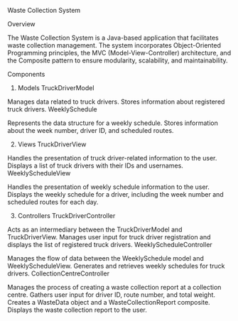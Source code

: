 Waste Collection System

Overview

The Waste Collection System is a Java-based application that facilitates waste collection management. The system incorporates Object-Oriented Programming principles, the MVC (Model-View-Controller) architecture, and the Composite pattern to ensure modularity, scalability, and maintainability.

Components

1. Models
TruckDriverModel

Manages data related to truck drivers.
Stores information about registered truck drivers.
WeeklySchedule

Represents the data structure for a weekly schedule.
Stores information about the week number, driver ID, and scheduled routes.

2. Views
TruckDriverView

Handles the presentation of truck driver-related information to the user.
Displays a list of truck drivers with their IDs and usernames.
WeeklyScheduleView

Handles the presentation of weekly schedule information to the user.
Displays the weekly schedule for a driver, including the week number and scheduled routes for each day.

3. Controllers
TruckDriverController

Acts as an intermediary between the TruckDriverModel and TruckDriverView.
Manages user input for truck driver registration and displays the list of registered truck drivers.
WeeklyScheduleController

Manages the flow of data between the WeeklySchedule model and WeeklyScheduleView.
Generates and retrieves weekly schedules for truck drivers.
CollectionCentreController

Manages the process of creating a waste collection report at a collection centre.
Gathers user input for driver ID, route number, and total weight.
Creates a WasteData object and a WasteCollectionReport composite.
Displays the waste collection report to the user.

4. Composite Pattern
WasteData

Represents the leaf component in the composite pattern.
Encapsulates individual data (Driver ID, Route Number, Total Weight).
WasteCollectionReport

Represents the composite structure in the composite pattern.
Composes multiple components, including information about the collection centre, date and time, and waste data.
Implements the display method to present the composite structure.
Non-functional Considerations

The system addresses non-functional requirements through the following tactics:

Performance:
Efficient data structures and algorithms for optimal task execution.
Caching mechanisms to reduce redundant computations.
Exploration of parallelism for concurrent task processing.
Reliability:
Robust exception handling to gracefully handle unexpected errors.
Logging and monitoring features for error tracking and performance metrics.
Redundancy in critical components to provide backup solutions.
Maintainability:
Modular design principles for loose coupling of components.
Comprehensive code documentation to aid understanding and modifications.
Robust automated testing to prevent unintended side effects.
Usability:
User-centric design for an intuitive and positive user experience.
Accessibility considerations for users with diverse needs.
User feedback mechanisms for continuous improvement.
Security:
Data encryption for secure transmission and storage.
Strong authentication and authorization mechanisms.
Regular security audits to identify and address potential vulnerabilities.
Usage

To run the Waste Collection System, execute the WasteCollectionSystem class. Follow the prompts to interact with different components of the system, such as truck driver registration, weekly schedule generation, and waste collection reporting.

Contributors

Imtiyaz 
Feel free to contribute to the project by submitting pull requests or reporting issues.
